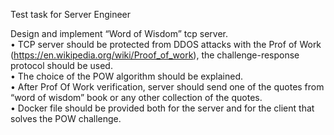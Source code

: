 Test task for Server Engineer

Design and implement “Word of Wisdom” tcp server.              
• TCP server should be protected from DDOS attacks with the Prof of Work (https://en.wikipedia.org/wiki/Proof_of_work), the challenge-response protocol should be used.              
• The choice of the POW algorithm should be explained.              
• After Prof Of Work verification, server should send one of the quotes from “word of wisdom” book or any other collection of the quotes.              
• Docker file should be provided both for the server and for the client that solves the POW challenge.

